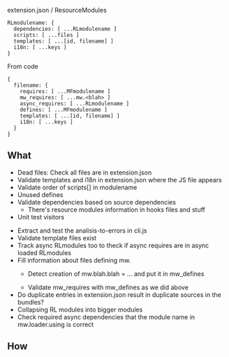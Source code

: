 
extension.json / ResourceModules

    RLmodulename: {
      dependencies: [ ...RLmodulename ]
      scripts: [ ...files ]
      templates: [ ...[id, filename] ]
      i18n: [ ...keys ]
    }

From code

    {
      filename: {
        requires: [ ...MFmodulename ]
        mw_requires: [ ...mw.<blah> ]
        async_requires: [ ...RLmodulename ]
        defines: [ ...MFmodulename ]
        templates: [ ...[id, filename] ]
        i18n: [ ...keys ]
      }
    }


## What
- Dead files: Check all files are in extension.json
- Validate templates and i18n in extension.json where the JS file appears
- Validate order of scripts[] in modulename
- Unused defines
- Validate dependencies based on source dependencies
  * There's resource modules information in hooks files and stuff
- Unit test visitors
* Extract and test the analisis-to-errors in cli.js
* Validate template files exist
* Track async RLmodules too to theck if async requires are in async loaded
  RLmodules
* Fill information about files defining mw.<name>
  - Detect creation of mw.blah.blah = ... and put it in mw_defines
  * Validate mw_requires with mw_defines as we did above
* Do duplicate entries in extension.json result in duplicate sources in the
  bundles?
* Collapsing RL modules into bigger modules
* Check required async dependencies that the module name in mw.loader.using is
  correct

## How


